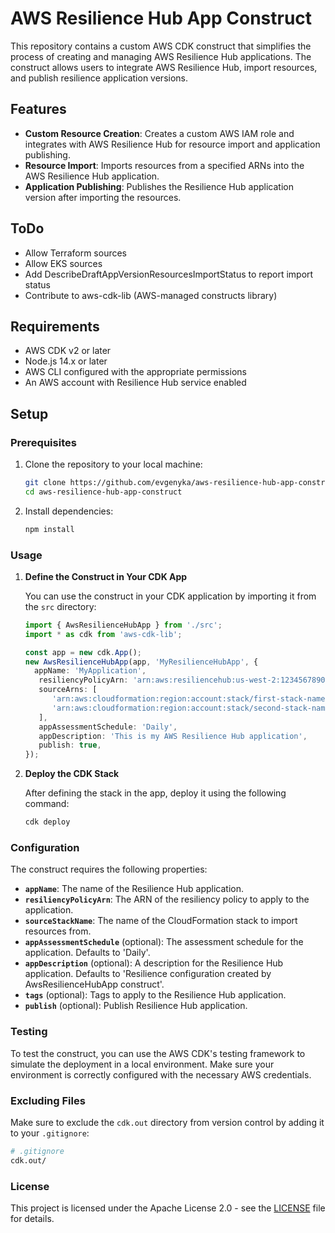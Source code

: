 
# AWS Resilience Hub App Construct

This repository contains a custom AWS CDK construct that simplifies the process of creating and managing AWS Resilience Hub applications. The construct allows users to integrate AWS Resilience Hub, import resources, and publish resilience application versions.

## Features

- **Custom Resource Creation**: Creates a custom AWS IAM role and integrates with AWS Resilience Hub for resource import and application publishing.
- **Resource Import**: Imports resources from a specified ARNs into the AWS Resilience Hub application.
- **Application Publishing**: Publishes the Resilience Hub application version after importing the resources.

## ToDo

- Allow Terraform sources
- Allow EKS sources
- Add DescribeDraftAppVersionResourcesImportStatus to report import status
- Contribute to aws-cdk-lib (AWS-managed constructs library)

## Requirements

- AWS CDK v2 or later
- Node.js 14.x or later
- AWS CLI configured with the appropriate permissions
- An AWS account with Resilience Hub service enabled

## Setup

### Prerequisites

1. Clone the repository to your local machine:

   ```bash
   git clone https://github.com/evgenyka/aws-resilience-hub-app-construct.git
   cd aws-resilience-hub-app-construct
   ```

2. Install dependencies:

   ```bash
   npm install
   ```

### Usage

1. **Define the Construct in Your CDK App**

   You can use the construct in your CDK application by importing it from the `src` directory:

   ```typescript
   import { AwsResilienceHubApp } from './src';
   import * as cdk from 'aws-cdk-lib';

   const app = new cdk.App();
   new AwsResilienceHubApp(app, 'MyResilienceHubApp', {
     appName: 'MyApplication',
      resiliencyPolicyArn: 'arn:aws:resiliencehub:us-west-2:123456789012:resiliency-policy/my-resiliency-policy',
      sourceArns: [
         'arn:aws:cloudformation:region:account:stack/first-stack-name/first-stack-id',
         'arn:aws:cloudformation:region:account:stack/second-stack-name/second-stack-id',
      ],
      appAssessmentSchedule: 'Daily',
      appDescription: 'This is my AWS Resilience Hub application',
      publish: true,
   });
   ```

2. **Deploy the CDK Stack**

   After defining the stack in the app, deploy it using the following command:

   ```bash
   cdk deploy
   ```

### Configuration

The construct requires the following properties:

- **`appName`**: The name of the Resilience Hub application.
- **`resiliencyPolicyArn`**: The ARN of the resiliency policy to apply to the application.
- **`sourceStackName`**: The name of the CloudFormation stack to import resources from.
- **`appAssessmentSchedule`** (optional): The assessment schedule for the application. Defaults to 'Daily'.
- **`appDescription`** (optional): A description for the Resilience Hub application. Defaults to 'Resilience configuration created by AwsResilienceHubApp construct'.
- **`tags`** (optional): Tags to apply to the Resilience Hub application.
- **`publish`** (optional): Publish Resilience Hub application.

### Testing

To test the construct, you can use the AWS CDK's testing framework to simulate the deployment in a local environment. Make sure your environment is correctly configured with the necessary AWS credentials.

### Excluding Files

Make sure to exclude the `cdk.out` directory from version control by adding it to your `.gitignore`:

```bash
# .gitignore
cdk.out/
```

### License

This project is licensed under the Apache License 2.0 - see the [LICENSE](LICENSE) file for details.
